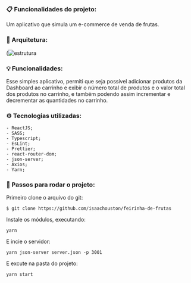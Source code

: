 ### :clipboard: Funcionalidades do projeto:

Um aplicativo que simula um e-commerce de venda de frutas.

### :straight_ruler: Arquitetura:

(![estrutura](https://user-images.githubusercontent.com/43249054/132148652-3bb13c51-fd13-48f1-bc9f-8c11fa688164.PNG)

### :bulb: Funcionalidades:

Esse simples aplicativo, permiti que seja possível adicionar produtos da Dashboard ao carrinho e exibir o número total de produtos e o valor total dos produtos no carrinho, e também podendo assim incrementar e decrementar as quantidades no carrinho.

### ⚙️ Tecnologias utilizadas:

    - ReactJS;
    - SASS;
    - Typescript;
    - EsLint;
    - Prettier;
    - react-router-dom;
    - json-server;
    - Axios;
    - Yarn;
    
### :checkered_flag: Passos para rodar o projeto:

Primeiro clone o arquivo do git:

```
$ git clone https://github.com/isaachouston/feirinha-de-frutas
```

Instale os módulos, executando:

```
yarn
```

E incie o servidor:

```
yarn json-server server.json -p 3001
```

E excute na pasta do projeto:

```
yarn start
```
